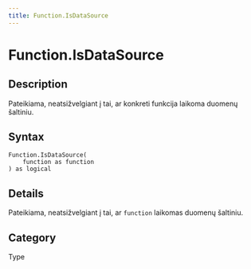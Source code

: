 ```yaml
---
title: Function.IsDataSource
---
```


# Function.IsDataSource


## Description

Pateikiama, neatsižvelgiant į tai, ar konkreti funkcija laikoma duomenų šaltiniu.


## Syntax

```powerquery
Function.IsDataSource(
    function as function
) as logical
```


## Details

Pateikiama, neatsižvelgiant į tai, ar <code>function</code> laikomas duomenų šaltiniu.



## Category
Type
